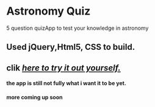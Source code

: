   # Astronomy Quiz
  
  5 question quizApp to test your knowledge in astronomy
  
  ## Used jQuery,Html5, CSS to build.
  
  ## clik *[here to try it out yourself.](https://besker1.github.io/Quiz-app/.)*
  
  #### the app is still not fully what i want it to be yet. 
 
 #### more coming up soon
  
 
 
